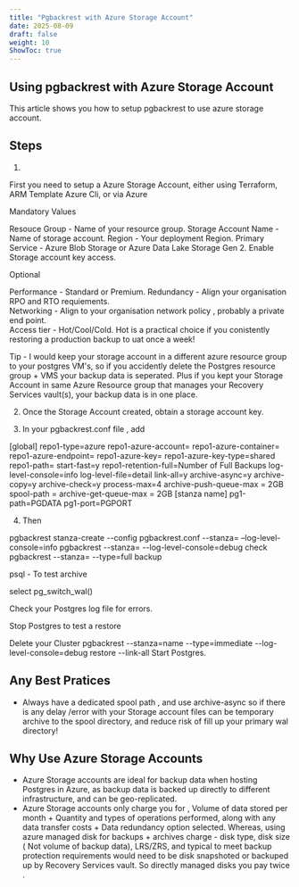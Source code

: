 ```yaml
---
title: "Pgbackrest with Azure Storage Account"
date: 2025-08-09
draft: false
weight: 10
ShowToc: true
---
```


Using pgbackrest with Azure Storage Account 
-------------------------------------------

This article shows you how to setup pgbackrest to use azure storage account. 

Steps
-----

1)

First you need to setup a Azure Storage Account, either using Terraform, ARM Template Azure Cli, or via Azure 

Mandatory Values

Resouce Group - Name of your resource group. 
Storage Account Name - Name of storage account. 
Region -  Your deployment Region. 
Primary Service -  Azure Blob Storage or Azure Data Lake Storage Gen 2.
Enable Storage account key access.

Optional

Performance - Standard or Premium. 
Redundancy - Align your organisation RPO and RTO requiements.  
Networking - Align to your organisation network policy , probably a private end point.  
Access tier -  Hot/Cool/Cold.  Hot is a practical choice if you conistently restoring a production backup to uat once a week!

Tip -  I would keep your storage account in a different azure resource group to your postgres VM's,
so if you accidently delete the Postgres resource group + VMS your backup data is seperated. Plus if you kept
your Storage Account in same Azure Resource group that manages your Recovery Services vault(s),  your backup data is in one place.
 

2) Once the Storage Account created, obtain a storage account key.

3) In your pgbackrest.conf file , add  

[global]
repo1-type=azure
repo1-azure-account=<Azure Storage Account Name>
repo1-azure-container=<Azure Container Name>
repo1-azure-endpoint=<End Point>
repo1-azure-key=<Key>
repo1-azure-key-type=shared
repo1-path=<Repo Path with Meta Data>
start-fast=y
repo1-retention-full=Number of Full Backups
log-level-console=info
log-level-file=detail
link-all=y
archive-async=y
archive-copy=y
archive-check=y
process-max=4
archive-push-queue-max = 2GB
spool-path             = <Spool Path>
archive-get-queue-max  = 2GB
[stanza name]
pg1-path=PGDATA
pg1-port=PGPORT

4) Then 

pgbackrest stanza-create --config pgbackrest.conf --stanza=<name> –log-level-console=info
pgbackrest --stanza=<name> --log-level-console=debug check
pgbackrest --stanza=<name> --type=full backup

psql - To test archive

select pg_switch_wal()

Check your Postgres log file for errors.

Stop Postgres to test a restore 

Delete your Cluster
pgbackrest --stanza=name --type=immediate  --log-level-console=debug restore --link-all
Start Postgres.

Any Best Pratices
---

* Always have a dedicated spool path , and use archive-async so  if there is any delay /error with your Storage account
  files can be temporary archive to the spool directory, and reduce risk of fill up your primary wal directory!

Why Use Azure Storage Accounts
---

*  Azure Storage accounts are ideal for backup data when hosting Postgres in Azure, as backup data is backed up directly
   to different infrastructure, and can be geo-replicated.
*  Azure Storage accounts only charge you for , Volume of data stored per month + Quantity and types of operations performed, along with any data transfer costs + Data redundancy option selected.  Whereas, using azure managed disk for backups + archives charge - disk type, disk size ( Not volume of backup data), LRS/ZRS,  and typical to meet backup protection requirements would need to be disk snapshoted or backuped up by  Recovery Services vault. So directly managed disks you pay twice .


